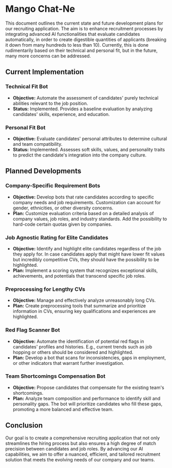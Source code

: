 # Mango Chat-Ne

This document outlines the current state and future development plans for our recruiting application. The aim is to enhance recruitment processes by integrating advanced AI functionalities that evaluate candidates automatically, in order to create digestible quantities of applicants (breaking it down from many hundreds to less than 10). Currently, this is done rudimentarily based on their technical and personal fit, but in the future, many more concerns can be addressed.

## Current Implementation

### Technical Fit Bot
- **Objective:** Automate the assessment of candidates' purely technical abilities relevant to the job position.
- **Status:** Implemented. Provides a baseline evaluation by analyzing candidates' skills, experience, and education.

### Personal Fit Bot
- **Objective:** Evaluate candidates' personal attributes to determine cultural and team compatibility.
- **Status:** Implemented. Assesses soft skills, values, and personality traits to predict the candidate's integration into the company culture.

## Planned Developments

### Company-Specific Requirement Bots
- **Objective:** Develop bots that rate candidates according to specific company needs and job requirements. Customization can account for gender, ethnicities, or other diversity concerns.
- **Plan:** Customize evaluation criteria based on a detailed analysis of company values, job roles, and industry standards. Add the possibility to hard-code certain quotas given by companies.

### Job Agnostic Rating for Elite Candidates
- **Objective:** Identify and highlight elite candidates regardless of the job they apply for. In case candidates apply that might have lower fit values but incredibly competitive CVs, they should have the possibility to be highlighted.
- **Plan:** Implement a scoring system that recognizes exceptional skills, achievements, and potentials that transcend specific job roles.

### Preprocessing for Lengthy CVs
- **Objective:** Manage and effectively analyze unreasonably long CVs.
- **Plan:** Create preprocessing tools that summarize and prioritize information in CVs, ensuring key qualifications and experiences are highlighted.

### Red Flag Scanner Bot
- **Objective:** Automate the identification of potential red flags in candidates' profiles and histories. E.g., current trends such as job hopping or others should be considered and highlighted.
- **Plan:** Develop a bot that scans for inconsistencies, gaps in employment, or other indicators that warrant further investigation.

### Team Shortcomings Compensation Bot
- **Objective:** Propose candidates that compensate for the existing team's shortcomings.
- **Plan:** Analyze team composition and performance to identify skill and personality gaps. The bot will prioritize candidates who fill these gaps, promoting a more balanced and effective team.

## Conclusion

Our goal is to create a comprehensive recruiting application that not only streamlines the hiring process but also ensures a high degree of match precision between candidates and job roles. By advancing our AI capabilities, we aim to offer a nuanced, efficient, and tailored recruitment solution that meets the evolving needs of our company and our teams.
